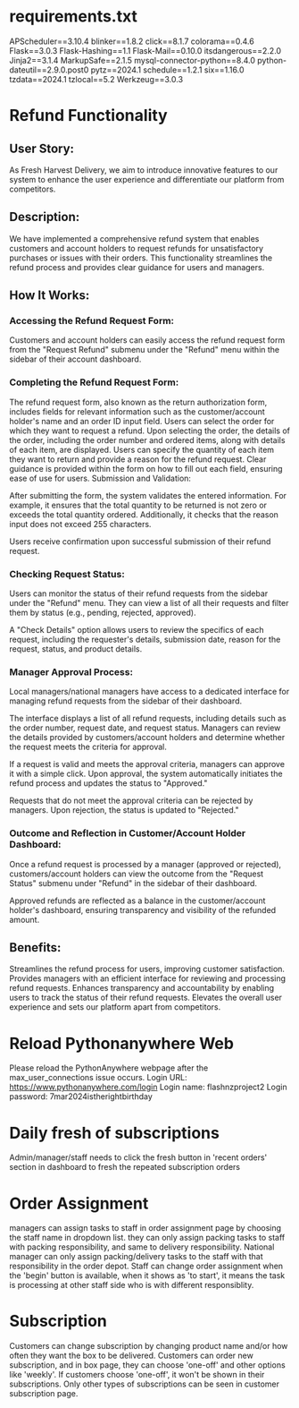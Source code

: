 # requirements.txt
APScheduler==3.10.4
blinker==1.8.2
click==8.1.7
colorama==0.4.6
Flask==3.0.3
Flask-Hashing==1.1
Flask-Mail==0.10.0
itsdangerous==2.2.0
Jinja2==3.1.4
MarkupSafe==2.1.5
mysql-connector-python==8.4.0
python-dateutil==2.9.0.post0
pytz==2024.1
schedule==1.2.1
six==1.16.0
tzdata==2024.1
tzlocal==5.2
Werkzeug==3.0.3


# Refund Functionality
## User Story:
As Fresh Harvest Delivery, we aim to introduce innovative features to our system to enhance the user experience and differentiate our platform from competitors.

## Description:
We have implemented a comprehensive refund system that enables customers and account holders to request refunds for unsatisfactory purchases or issues with their orders. This functionality streamlines the refund process and provides clear guidance for users and managers.

## How It Works:

### Accessing the Refund Request Form:
Customers and account holders can easily access the refund request form from the "Request Refund" submenu under the "Refund" menu within the sidebar of their account dashboard.

### Completing the Refund Request Form:
The refund request form, also known as the return authorization form, includes fields for relevant information such as the customer/account holder's name and an order ID input field. Users can select the order for which they want to request a refund.
Upon selecting the order, the details of the order, including the order number and ordered items, along with details of each item, are displayed. Users can specify the quantity of each item they want to return and provide a reason for the refund request.
Clear guidance is provided within the form on how to fill out each field, ensuring ease of use for users.
Submission and Validation:

After submitting the form, the system validates the entered information. For example, it ensures that the total quantity to be returned is not zero or exceeds the total quantity ordered. Additionally, it checks that the reason input does not exceed 255 characters.

Users receive confirmation upon successful submission of their refund request.

### Checking Request Status:
Users can monitor the status of their refund requests from the sidebar under the "Refund" menu. They can view a list of all their requests and filter them by status (e.g., pending, rejected, approved).

A "Check Details" option allows users to review the specifics of each request, including the requester's details, submission date, reason for the request, status, and product details.

### Manager Approval Process:
Local managers/national managers have access to a dedicated interface for managing refund requests from the sidebar of their dashboard.

The interface displays a list of all refund requests, including details such as the order number, request date, and request status.
Managers can review the details provided by customers/account holders and determine whether the request meets the criteria for approval.

If a request is valid and meets the approval criteria, managers can approve it with a simple click. Upon approval, the system automatically initiates the refund process and updates the status to "Approved."

Requests that do not meet the approval criteria can be rejected by managers. Upon rejection, the status is updated to "Rejected."

### Outcome and Reflection in Customer/Account Holder Dashboard:
Once a refund request is processed by a manager (approved or rejected), customers/account holders can view the outcome from the "Request Status" submenu under "Refund" in the sidebar of their dashboard.

Approved refunds are reflected as a balance in the customer/account holder's dashboard, ensuring transparency and visibility of the refunded amount.

## Benefits:
Streamlines the refund process for users, improving customer satisfaction.
Provides managers with an efficient interface for reviewing and processing refund requests.
Enhances transparency and accountability by enabling users to track the status of their refund requests.
Elevates the overall user experience and sets our platform apart from competitors.

# Reload Pythonanywhere Web
Please reload the PythonAnywhere webpage after the max_user_connections issue occurs.
Login URL: https://www.pythonanywhere.com/login
Login name: flashnzproject2
Login password: 7mar2024istherightbirthday

# Daily fresh of subscriptions
Admin/manager/staff needs to click the fresh button in 'recent orders' section in dashboard to fresh the repeated subscription orders

# Order Assignment
managers can assign tasks to staff in order assignment page by choosing the staff name in dropdown list. they can only assign packing tasks to staff with packing responsibility, and same to delivery responsibility. 
National manager can only assign packing/delivery tasks to the staff with that responsibility in the order depot.
Staff can change order assignment when the 'begin' button is available, when it shows as 'to start', it means the task is processing at other staff side who is with different responsiblity.

# Subscription
Customers can change subscription by changing product name and/or how often they want the box to be delivered. Customers can order new subscription, and in box page, they can choose 'one-off' and other options like 'weekly'. If customers choose 'one-off', it won't be shown in their subscriptions. Only other types of subscriptions can be seen in customer subscription page.
